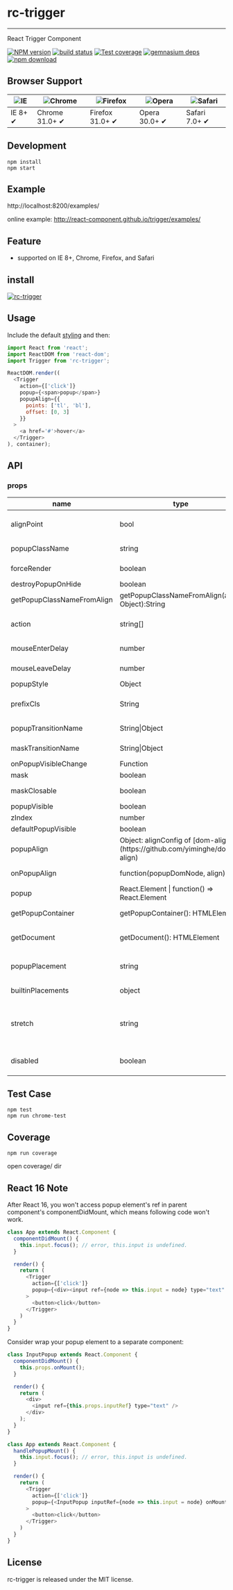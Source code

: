 # rc-trigger
---

React Trigger Component


[![NPM version][npm-image]][npm-url]
[![build status][travis-image]][travis-url]
[![Test coverage][coveralls-image]][coveralls-url]
[![gemnasium deps][gemnasium-image]][gemnasium-url]
[![npm download][download-image]][download-url]

[npm-image]: http://img.shields.io/npm/v/rc-trigger.svg?style=flat-square
[npm-url]: http://npmjs.org/package/rc-trigger
[travis-image]: https://img.shields.io/travis/react-component/trigger.svg?style=flat-square
[travis-url]: https://travis-ci.org/react-component/trigger
[coveralls-image]: https://img.shields.io/coveralls/react-component/trigger.svg?style=flat-square
[coveralls-url]: https://coveralls.io/r/react-component/trigger?branch=master
[gemnasium-image]: http://img.shields.io/gemnasium/react-component/trigger.svg?style=flat-square
[gemnasium-url]: https://gemnasium.com/react-component/trigger
[node-image]: https://img.shields.io/badge/node.js-%3E=_0.10-green.svg?style=flat-square
[node-url]: http://nodejs.org/download/
[download-image]: https://img.shields.io/npm/dm/rc-trigger.svg?style=flat-square
[download-url]: https://npmjs.org/package/rc-trigger


## Browser Support

|![IE](https://raw.github.com/alrra/browser-logos/master/internet-explorer/internet-explorer_48x48.png) | ![Chrome](https://raw.github.com/alrra/browser-logos/master/chrome/chrome_48x48.png) | ![Firefox](https://raw.github.com/alrra/browser-logos/master/firefox/firefox_48x48.png) | ![Opera](https://raw.github.com/alrra/browser-logos/master/opera/opera_48x48.png) | ![Safari](https://raw.github.com/alrra/browser-logos/master/safari/safari_48x48.png)|
| --- | --- | --- | --- | --- |
| IE 8+ ✔ | Chrome 31.0+ ✔ | Firefox 31.0+ ✔ | Opera 30.0+ ✔ | Safari 7.0+ ✔ |


## Development

```
npm install
npm start
```

## Example

http://localhost:8200/examples/

online example: http://react-component.github.io/trigger/examples/

## Feature

* supported on IE 8+, Chrome, Firefox, and Safari

## install

[![rc-trigger](https://nodei.co/npm/rc-trigger.png)](https://npmjs.org/package/rc-trigger)

## Usage

Include the default [styling](https://github.com/react-component/trigger/blob/master/assets/index.less#L4:L11) and then:

```js
import React from 'react';
import ReactDOM from 'react-dom';
import Trigger from 'rc-trigger';

ReactDOM.render((
  <Trigger
    action={['click']}
    popup={<span>popup</span>}
    popupAlign={{
      points: ['tl', 'bl'],
      offset: [0, 3]
    }}
  >
    <a href='#'>hover</a>
  </Trigger>
), container);
```

## API

### props

<table class="table table-bordered table-striped">
    <thead>
    <tr>
        <th style="width: 100px;">name</th>
        <th style="width: 50px;">type</th>
        <th style="width: 50px;">default</th>
        <th>description</th>
    </tr>
    </thead>
    <tbody>
        <tr>
          <td>alignPoint</td>
          <td>bool</td>
          <td>false</td>
          <td>Popup will align with mouse position (support action of 'click', 'hover' and 'contextMenu')</td>
        </tr>
        <tr>
          <td>popupClassName</td>
          <td>string</td>
          <td></td>
          <td>additional className added to popup</td>
        </tr>
        <tr>
          <td>forceRender</td>
          <td>boolean</td>
          <td>false</td>
          <td>whether render popup before first show</td>
        </tr>
        <tr>
          <td>destroyPopupOnHide</td>
          <td>boolean</td>
          <td>false</td>
          <td>whether destroy popup when hide</td>
        </tr>
        <tr>
          <td>getPopupClassNameFromAlign</td>
          <td>getPopupClassNameFromAlign(align: Object):String</td>
          <td></td>
          <td>additional className added to popup according to align</td>
        </tr>
        <tr>
          <td>action</td>
          <td>string[]</td>
          <td>['hover']</td>
          <td>which actions cause popup shown. enum of 'hover','click','focus','contextMenu'</td>
        </tr>
        <tr>
          <td>mouseEnterDelay</td>
          <td>number</td>
          <td>0</td>
          <td>delay time to show when mouse enter. unit: s.</td>
        </tr>
        <tr>
          <td>mouseLeaveDelay</td>
          <td>number</td>
          <td>0.1</td>
          <td>delay time to hide when mouse leave. unit: s.</td>
        </tr>
        <tr>
          <td>popupStyle</td>
          <td>Object</td>
          <td></td>
          <td>additional style of popup</td>
        </tr>
        <tr>
          <td>prefixCls</td>
          <td>String</td>
          <td>rc-trigger-popup</td>
          <td>prefix class name</td>
        </tr>
        <tr>
          <td>popupTransitionName</td>
          <td>String|Object</td>
          <td></td>
          <td>https://github.com/react-component/animate</td>
        </tr>
        <tr>
          <td>maskTransitionName</td>
          <td>String|Object</td>
          <td></td>
          <td>https://github.com/react-component/animate</td>
        </tr>
        <tr>
          <td>onPopupVisibleChange</td>
          <td>Function</td>
          <td></td>
          <td>call when popup visible is changed</td>
        </tr>
        <tr>
          <td>mask</td>
          <td>boolean</td>
          <td>false</td>
          <td>whether to support mask</td>
        </tr>
        <tr>
          <td>maskClosable</td>
          <td>boolean</td>
          <td>true</td>
          <td>whether to support click mask to hide</td>
        </tr>
        <tr>
          <td>popupVisible</td>
          <td>boolean</td>
          <td></td>
          <td>whether popup is visible</td>
        </tr>
        <tr>
          <td>zIndex</td>
          <td>number</td>
          <td></td>
          <td>popup's zIndex</td>
        </tr>
        <tr>
          <td>defaultPopupVisible</td>
          <td>boolean</td>
          <td></td>
          <td>whether popup is visible initially</td>
        </tr>
        <tr>
          <td>popupAlign</td>
          <td>Object: alignConfig of [dom-align](https://github.com/yiminghe/dom-align)</td>
          <td></td>
          <td>popup 's align config</td>
        </tr>
        <tr>
          <td>onPopupAlign</td>
          <td>function(popupDomNode, align)</td>
          <td></td>
          <td>callback when popup node is aligned</td>
        </tr>
        <tr>
          <td>popup</td>
          <td>React.Element | function() => React.Element</td>
          <td></td>
          <td>popup content</td>
        </tr>
        <tr>
          <td>getPopupContainer</td>
          <td>getPopupContainer(): HTMLElement</td>
          <td></td>
          <td>function returning html node which will act as popup container</td>
        </tr>
        <tr>
          <td>getDocument</td>
          <td>getDocument(): HTMLElement</td>
          <td></td>
          <td>function returning document node which will be attached click event to close trigger</td>
        </tr>
        <tr>
          <td>popupPlacement</td>
          <td>string</td>
          <td></td>
          <td>use preset popup align config from builtinPlacements, can be merged by popupAlign prop</td>
        </tr>
        <tr>
          <td>builtinPlacements</td>
          <td>object</td>
          <td></td>
          <td>builtin placement align map. used by placement prop</td>
        </tr>
        <tr>
          <td>stretch</td>
          <td>string</td>
          <td></td>
          <td>Let popup div stretch with trigger element. enums of 'width', 'minWidth', 'height', 'minHeight'. (You can also mixed with 'height minWidth')</td>
        </tr>
        <tr>
          <td>disabled</td>
          <td>boolean</td>
          <td>false</td>
          <td>Flag for disable the popup, (none of the events is triggered when this flag is setted to true)</td>
        </tr>
    </tbody>
</table>


## Test Case

```
npm test
npm run chrome-test
```

## Coverage

```
npm run coverage
```

open coverage/ dir

## React 16 Note

After React 16, you won't access popup element's ref in parent component's componentDidMount, which means following code won't work.

```javascript
class App extends React.Component {
  componentDidMount() {
    this.input.focus(); // error, this.input is undefined.
  }

  render() {
    return (
      <Trigger
        action={['click']}
        popup={<div><input ref={node => this.input = node} type="text" /></div>}
      >
        <button>click</button>
      </Trigger>
    )
  }
}
```

Consider wrap your popup element to a separate component:

```javascript
class InputPopup extends React.Component {
  componentDidMount() {
    this.props.onMount();
  }

  render() {
    return (
      <div>
        <input ref={this.props.inputRef} type="text" />
      </div>
    );
  }
}

class App extends React.Component {
  handlePopupMount() {
    this.input.focus(); // error, this.input is undefined.
  }

  render() {
    return (
      <Trigger
        action={['click']}
        popup={<InputPopup inputRef={node => this.input = node} onMount={this.handlePopupMount} />}
      >
        <button>click</button>
      </Trigger>
    )
  }
}
```

## License

rc-trigger is released under the MIT license.
